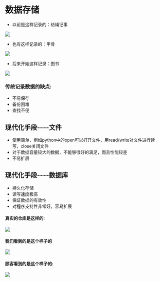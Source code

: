 # 数据存储

* 以前是这样记录的：结绳记事

![](./assets/assets/1-1.png)

* 也有这样记录的：甲骨

![](./assets/assets/1-2.png)

* 后来开始这样记录：图书

![](./assets/assets/1-3-2.png)

### 传统记录数据的缺点:

* 不易保存
* 备份困难
* 查找不便

## 现代化手段----文件

* 使用简单，例如python中的open可以打开文件，用read/write对文件进行读写，close关闭文件
* 对于数据容量较大的数据，不能够很好的满足，而且性能较差
* 不易扩展

## 现代化手段----数据库

* 持久化存储
* 读写速度极高
* 保证数据的有效性
* 对程序支持性非常好，容易扩展

#### 真实的仓库是这样的:

![](./assets/assets/仓库.png)

#### 我们看到的是这个样子的

![](./assets/assets/程序员.png)

#### 顾客看到的是这个样子的:

![](./assets/assets/商品.png)